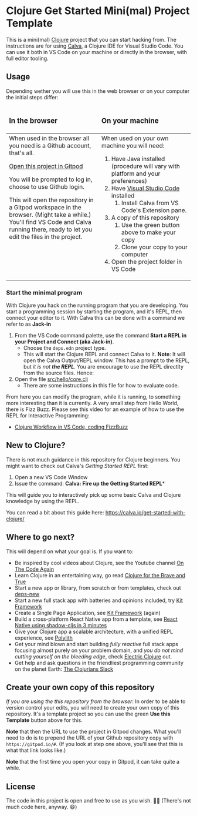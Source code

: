 # Clojure Get Started Mini(mal) Project Template

This is a mini(mal) [Clojure](https://clojure.org) project that you can start hacking from. The instructions are for using [Calva](https:/calva.io), a Clojure IDE for Visual Studio Code. You can use it both in VS Code on your machine or directly in the browser, with full editor tooling.

## Usage

Depending wether you will use this in the web browser or on your computer the initial steps differ:

<table>
  <colgroup>
    <col width="50%">
    <col width="50%">
  </colgroup>
   <thead>
     <tr>
       <td><h3>In the browser</h3></td>
       <td><h3>On your machine</h3></td>
     </tr>
   </thead>
   <tbody>
     <tr valign="top">
       <td>
When used in the browser all you need is a Github account, that's all.

[Open this project in Gitpod](https://gitpod.io/#https://github.com/PEZ/minimal-clojure)

You will be prompted to log in, choose to use Github login.

This will open the repository in a Gitpod workspace in the browser. (Might take a while.) You'll find VS Code and Calva running there, ready to let you edit the files in the project.
       </td>
       <td>
When used on your own machine you will need:

1. Have Java installed (procedure will vary with platform and your preferences)
1. Have [Visual Studio Code](https://code.visualstudio.com/) installed 
    1. Install Calva from VS Code's Extension pane. 
1. A copy of this repository
    1. Use the green button above to make your copy
    1. Clone your copy to your computer
1. Open the project folder in VS Code
       </td>
     </tr>
   </tbody>
</table>

### Start the minimal program

With Clojure you hack on the running program that you are developing. You start a programming session by starting the program, and it's REPL, then connect your editor to it. With Calva this can be done with a command we refer to as **Jack-in**

1. From the VS Code command palette, use the command **Start a REPL in your Project and Connect (aka Jack-in)**.
   * Choose the `deps.edn` project type.
   * This will start the Clojure REPL and connect Calva to it. **Note**: It will open the Calva Output/REPL window. This has a prompt to the REPL, but _it is not **the REPL**_. You are encourage to use the REPL directlty from the source files. Hence:
1. Open the file [src/hello/core.clj](src/hello/core.clj)
   * There are some instructions in this file for how to evaluate code.

From here you can modify the program, while it is running, to something more interesting than it is currently. A very small step from Hello World, there is Fizz Buzz. Please see this video for an example of how to use the REPL for Interactive Programming:

* [Clojure Workflow in VS Code, coding FizzBuzz](https://www.youtube.com/watch?v=d0K1oaFGvuQ)

## New to Clojure?

There is not much guidance in this repository for Clojure beginners. You might want to check out Calva's *Getting Started REPL* first:

1. Open a new VS Code Window
2. Issue the command: **Calva: Fire up the Getting Started REPL***

This will guide you to interactively pick up some basic Calva and Clojure knowledge by using the REPL.

You can read a bit about this guide here: https://calva.io/get-started-with-clojure/ 


## Where to go next?

This will depend on what your goal is. If you want to:

* Be inspired by cool videos about Clojure, see the Youtube channel [On The Code Again](https://www.youtube.com/@onthecodeagain)
* Learn Clojure in an entertaining way, go read [Clojure for the Brave and True](https://www.braveclojure.com/)
* Start a new app or library, from scratch or from templates, check out [deps-new](https://github.com/seancorfield/deps-new)
* Start a new full stack app with batteries and opinions included, try [Kit Framework](https://kit-clj.github.io/)
* Create a Single Page Application, see [Kit Framework](https://kit-clj.github.io/) (again)
* Build a cross-platform React Native app from a template, see [React Native using shadow-cljs in 3 minutes](https://github.com/PEZ/rn-rf-shadow)
* Give your Clojure app a scalable architecture, with a unified REPL experience, see [Polylith](https://polylith.gitbook.io/polylith/)
* Get your mind blown and start building _fully reactive_ full stack apps focusing almost purely on your problem domain, and _you do not mind cutting yourself on the bleeding edge_, check [Electric Clojure](https://hyperfiddle.notion.site/Electric-Clojure-progress-Dec-2022-5416dda526e24e5ab7ccb7eb48c797ed) out.
* Get help and ask questions in the friendliest programming community on the planet Earth: [The Clojurians Slack](http://clojurians.net)

## Create your own copy of this repository

_If you are using the this repository from the browser_: In order to be able to version control your edits, you will need to create your own copy of this repository. It's a template project so you can use the green **Use this Template** button above for this.

**Note** that then the URL to use the project in Gitpod changes. What you'll need to do is to prepend the URL of your Github repository copy with `https://gitpod.io/#`. (If you look at step one above, you'll see that this is what that link looks like.)

**Note** that the first time you open your copy in Gitpod, it can take quite a while.

## License

The code in this project is open and free to use as you wish. 🗽🍺 (There's not much code here, anyway. 😄)

